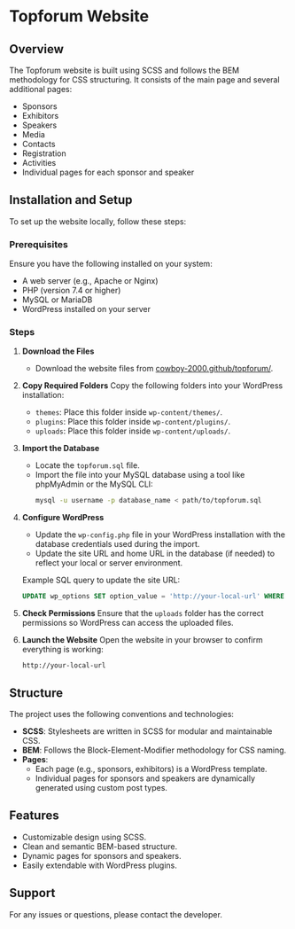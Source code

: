 # Topforum Website

## Overview
The Topforum website is built using SCSS and follows the BEM methodology for CSS structuring. It consists of the main page and several additional pages:
- Sponsors
- Exhibitors
- Speakers
- Media
- Contacts
- Registration
- Activities
- Individual pages for each sponsor and speaker

## Installation and Setup
To set up the website locally, follow these steps:

### Prerequisites
Ensure you have the following installed on your system:
- A web server (e.g., Apache or Nginx)
- PHP (version 7.4 or higher)
- MySQL or MariaDB
- WordPress installed on your server

### Steps
1. **Download the Files**
   - Download the website files from [cowboy-2000.github/topforum/](http://cowboy-2000.github/topforum/).

2. **Copy Required Folders**
   Copy the following folders into your WordPress installation:
   - `themes`: Place this folder inside `wp-content/themes/`.
   - `plugins`: Place this folder inside `wp-content/plugins/`.
   - `uploads`: Place this folder inside `wp-content/uploads/`.

3. **Import the Database**
   - Locate the `topforum.sql` file.
   - Import the file into your MySQL database using a tool like phpMyAdmin or the MySQL CLI:
     ```bash
     mysql -u username -p database_name < path/to/topforum.sql
     ```

4. **Configure WordPress**
   - Update the `wp-config.php` file in your WordPress installation with the database credentials used during the import.
   - Update the site URL and home URL in the database (if needed) to reflect your local or server environment.

   Example SQL query to update the site URL:
   ```sql
   UPDATE wp_options SET option_value = 'http://your-local-url' WHERE option_name IN ('siteurl', 'home');
   ```

5. **Check Permissions**
   Ensure that the `uploads` folder has the correct permissions so WordPress can access the uploaded files.

6. **Launch the Website**
   Open the website in your browser to confirm everything is working:
   ```
   http://your-local-url
   ```

## Structure
The project uses the following conventions and technologies:
- **SCSS**: Stylesheets are written in SCSS for modular and maintainable CSS.
- **BEM**: Follows the Block-Element-Modifier methodology for CSS naming.
- **Pages**:
  - Each page (e.g., sponsors, exhibitors) is a WordPress template.
  - Individual pages for sponsors and speakers are dynamically generated using custom post types.

## Features
- Customizable design using SCSS.
- Clean and semantic BEM-based structure.
- Dynamic pages for sponsors and speakers.
- Easily extendable with WordPress plugins.

## Support
For any issues or questions, please contact the developer.








